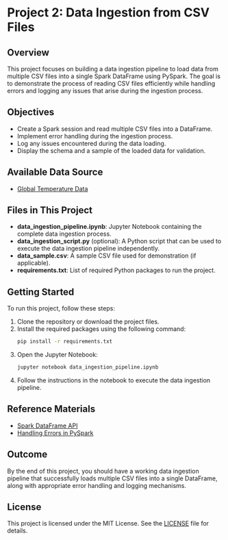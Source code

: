 # Project 2: Data Ingestion from CSV Files

## Overview

This project focuses on building a data ingestion pipeline to load data from multiple CSV files into a single Spark DataFrame using PySpark. The goal is to demonstrate the process of reading CSV files efficiently while handling errors and logging any issues that arise during the ingestion process.

## Objectives

- Create a Spark session and read multiple CSV files into a DataFrame.
- Implement error handling during the ingestion process.
- Log any issues encountered during the data loading.
- Display the schema and a sample of the loaded data for validation.

## Available Data Source

- [Global Temperature Data](https://datahub.io/core/global-temp)

## Files in This Project

- **data_ingestion_pipeline.ipynb**: Jupyter Notebook containing the complete data ingestion process.
- **data_ingestion_script.py** (optional): A Python script that can be used to execute the data ingestion pipeline independently.
- **data_sample.csv**: A sample CSV file used for demonstration (if applicable).
- **requirements.txt**: List of required Python packages to run the project.

## Getting Started

To run this project, follow these steps:

1. Clone the repository or download the project files.
2. Install the required packages using the following command:
   ```bash
   pip install -r requirements.txt
   ```
3. Open the Jupyter Notebook:
   ```bash
   jupyter notebook data_ingestion_pipeline.ipynb
   ```
4. Follow the instructions in the notebook to execute the data ingestion pipeline.

## Reference Materials

- [Spark DataFrame API](https://spark.apache.org/docs/latest/api/python/reference/pyspark.sql/index.html)
- [Handling Errors in PySpark](https://spark.apache.org/docs/latest/api/python/user_guide/sql/optimization.html#handling-errors)

## Outcome

By the end of this project, you should have a working data ingestion pipeline that successfully loads multiple CSV files into a single DataFrame, along with appropriate error handling and logging mechanisms.

## License

This project is licensed under the MIT License. See the [LICENSE](../../LICENSE) file for details.